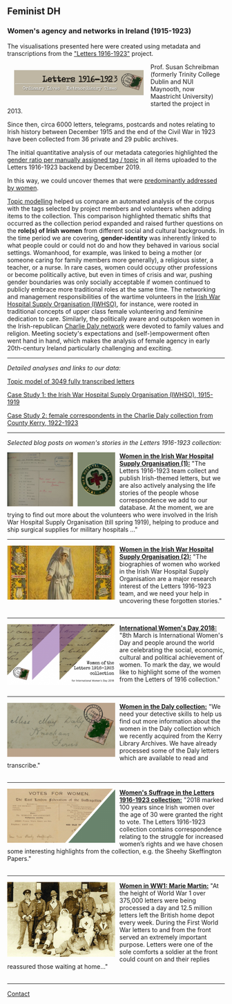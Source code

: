 ## Feminist DH

### Women's agency and networks in Ireland (1915-1923)

The visualisations presented here were created using metadata and transcriptions from the ["Letters 1916-1923"](http://letters1916.maynoothuniversity.ie/) project.

<img src="./Logos/logo-update.png" alt="logo" align="left" style="float:left; padding:16px" width="300"/>

Prof. Susan Schreibman (formerly Trinity College Dublin and NUI Maynooth, now Maastricht University) started the project in 2013.

Since then, circa 6000 letters, telegrams, postcards and notes relating to Irish history between December 1915 and the end of the Civil War in 1923 have been collected from 36 private and 29 public archives.

The initial quantitative analysis of our metadata categories highlighted the [gender ratio per manually assigned tag / topic](https://github.com/MonikaBarget/FeministDH/blob/master/Letters_gender-distribution-per-tag.png) in all items uploaded to the Letters 1916-1923 backend by December 2019.

In this way, we could uncover themes that were [predominantly addressed by women](https://github.com/MonikaBarget/FeministDH/blob/master/Letters_topics-covered-by-women.png).

[Topic modelling](https://monikabarget.github.io/FeministDH/TopicModel_Letters1916-1923.html) helped us compare an automated analysis of the corpus with the tags selected by project members and volunteers when adding items to the collection. This comparison highlighted thematic shifts that occurred as the collection period expanded and raised further questions on the **role(s) of Irish women** from different social and cultural backgrounds. In the time period we are covering, **gender-identity** was inherently linked to what people could or could not do and how they behaved in various social settings. Womanhood, for example, was linked to being a mother (or someone caring for family members more generally), a religious sister, a teacher, or a nurse. In rare cases, women could occupy other professions or become politically active, but even in times of crisis and war, pushing gender boundaries was only socially acceptable if women continued to publicly embrace more traditional roles at the same time. The networking and management responsibilities of the wartime volunteers in the [Irish War Hospital Supply Organisation (IWHSO)](https://monikabarget.github.io/FeministDH/casestudy1.html), for instance, were rooted in traditional concepts of upper class female volunteering and feminine dedication to care. Similarly, the politically aware and outspoken women in the Irish-republican [Charlie Daly network](https://monikabarget.github.io/FeministDH/casestudy2.html) were devoted to family values and religion. Meeting society's expectations and (self-)empowerment often went hand in hand, which makes the analysis of female agency in early 20th-century Ireland particularly challenging and exciting.

***

*Detailed analyses and links to our data:*

[Topic model of 3049 fully transcribed letters](https://monikabarget.github.io/FeministDH/TopicModel_Letters1916-1923.html)

[Case Study 1: the Irish War Hospital Supply Organisation (IWHSO), 1915-1919](https://monikabarget.github.io/FeministDH/casestudy1.html)

[Case Study 2: female correspondents in the Charlie Daly collection from County Kerry, 1922-1923](https://monikabarget.github.io/FeministDH/casestudy2.html)

***

*Selected blog posts on women's stories in the Letters 1916-1923 collection:*

<img src="./Logos/Logo_IWHSO.png" alt="logo" align="left" style="padding-right:10px" width="250"/> [**Women in the Irish War Hospital Supply Organisation (1):**](http://letters1916.maynoothuniversity.ie/wp-post/women-in-the-irish-war-hospital-supply-organisation-help-us-uncover-forgotten-stories-of-the-first-world-war-part-1) "The Letters 1916-1923 team collect and publish Irish-themed letters, but we are also actively analysing the life stories of the people whose correspondence we add to our database. At the moment, we are trying to find out more about the volunteers who were involved in the Irish War Hospital Supply Organisation (till spring 1919), helping to produce and ship surgical supplies for military hospitals ..."

***

<img src="./Logos/Logo_Nurse.jpg" alt="logo" align="left" style="padding-right:10px" width="250"/> [**Women in the Irish War Hospital Supply Organisation (2):**](http://letters1916.maynoothuniversity.ie/wp-post/women-in-the-irish-war-hospital-supply-organisation-help-us-uncover-forgotten-stories-of-the-first-world-war-part-2) "The biographies of women who worked in the Irish War Hospital Supply Organisation are a major research interest of the Letters 1916-1923 team, and we need your help in uncovering these forgotten stories."<br/><br/>


***

<img src="./Logos/Logo_Women.png" alt="logo" align="left" style="padding-right:10px" width="250"/> [**International Women's Day 2018:**](http://letters1916.maynoothuniversity.ie/wp-post/iwd-2018) "8th March is International Women's Day and people around the world are celebrating the social, economic, cultural and political achievement of women. To mark the day, we would like to highlight some of the women from the Letters of 1916 collection."<br/><br/>


***

<img src="./Logos/Logo_Daily.png" alt="logo" align="left" style="padding-right:10px" width="250"/> [**Women in the Daly collection:**](http://letters1916.maynoothuniversity.ie/wp-post/women-daly) "We need your detective skills to help us find out more information about the women in the Daly collection which we recently acquired  from the Kerry Library Archives. We have already processed some of the Daly letters which are available to read and transcribe."<br/><br/>


***

<img src="./Logos/Logo_Votes.png" alt="logo" align="left" style="padding-right:10px" width="250"/> [**Women's Suffrage in the Letters 1916-1923 collection:**](http://letters1916.maynoothuniversity.ie/wp-post/womens-suffrage) "2018 marked 100 years since Irish women over the age of 30 were granted the right to vote. The Letters 1916-1923 collection contains correspondence relating to the struggle for increased women’s rights and we have chosen some interesting highlights from the collection, e.g. the Sheehy Skeffington Papers."<br/><br/>


***

<img src="./Logos/Logo_Martin.jpg" alt="logo" align="left" style="padding-right:10px" width="250"/> [**Women in WW1: Marie Martin:**](http://letters1916.maynoothuniversity.ie/wp-post/women-ww1-marie-martin) "At the height of World War 1 over 375,000 letters were being processed a day and 12.5 million letters left the British home depot every week. During the First World War letters to and from the front served an extremely important purpose. Letters were one of the sole comforts a soldier at the front could count on and their replies reassured those waiting at home..."<br/><br/>

***

[Contact](https://monikabarget.github.io/FeministDH/contact-us.html)




